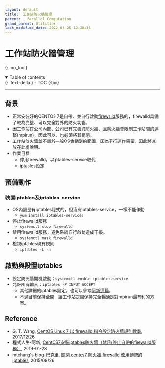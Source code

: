 ```yaml
---
layout: default
title:  工作站防火牆管理
parent:   Parallel Computation
grand_parent: Utilities
last_modified_date: 2022-04-25 12:20:36
---
```

# 工作站防火牆管理
{: .no_toc }

<details open markdown="block">
  <summary>
    Table of contents
  </summary>
  {: .text-delta }
- TOC
{:toc}
</details>

---

## 背景
- 正常安裝好的CENTOS 7是自帶、並自行啟動[firewalld](https://blog.gtwang.org/linux/centos-7-firewalld-command-setup-tutorial/)服務的，firewalld具備了較為完整、可以完全對外的防火功能。
- 因工作站在公司內部、公司已有完善的防火牆、且防火牆會限制工作站間的連繫(mpirun)，因此可以、也必須將其關閉。
- 工作站防火牆並不屬於一般OS會動到的範圍，因為平行運作需要，因此將其放在此處說明。
- 作業目標
  - 停用firewalld，以iptables-service取代
  - iptables設定

## 預備動作
### 裝置iptables及iptables-service
- OS內設是有iptables程式的，但沒有iptables-service，一樣不能作動
  - `yum install iptables-services`
- 停止firewalld服務
  - `systemctl stop firewalld`
- 禁用firewalld服務，避免系統自行啟動造成干擾。
  - `systemctl mask firewalld`
- 檢視iptables現有規則
  - `iptables -L -n`

## 啟動與設置iptables

- 設定防火牆開機啟動：`systemctl enable iptables.service`
- 允許所有輸入：`iptables -P INPUT ACCEPT`
  - 其他詳細的iptables設定，也可以參考[阿新這篇](https://www.796t.com/content/1548640287.html)。
  - 不過目前保持全開、讓工作站之間保持完全暢通是對mpirun最有利的方案。

## Reference
- G. T. Wang, [CentOS Linux 7 以 firewalld 指令設定防火牆規則教學](https://blog.gtwang.org/linux/centos-7-firewalld-command-setup-tutorial/), 2017/12/26
- 程式人生-阿新, [CentOS7安裝iptables防火牆（禁用/停止自帶的firewalld服務）](https://www.796t.com/content/1548640287.html), 2019-01-28
- mtchang's blog-巴克里, [關閉 centos7 防火牆 firewalld 改用傳統的 iptables](https://blog.jangmt.com/2015/09/centos7-firewalld-iptables.html), 2015/09/26
